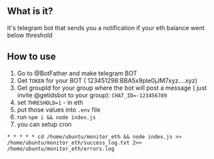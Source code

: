 ## What is it?
It's telegram bot that sends you a notification if your eth balance went below threshold

## How to use

1. Go to @BotFather and make telegram BOT
2. Get `TOKEN` for your BOT ( 123451298:BBA5x9ple0jJM7xyz....xyz)
3. Get groupId for your group where the bot will post a message ( just invite @getidsbot to your group): `CHAT_ID=-123456789`
4. set `THRESHOLD=1` - in eth
5. put those values into `.env` file
6. run `npm i && node index.js`
7. you can setup cron
```
* * * * * cd /home/ubuntu/monitor_eth && node index.js >> /home/ubuntu/monitor_eth/success_log.txt 2>> /home/ubuntu/monitor_eth/errors.log
```